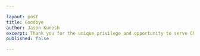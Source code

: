 ```yaml
---

layout: post
title: Goodbye
author: Jason Kunesh
excerpt: Thank you for the unique privilege and opportunity to serve Chicago.
published: false

---
```


